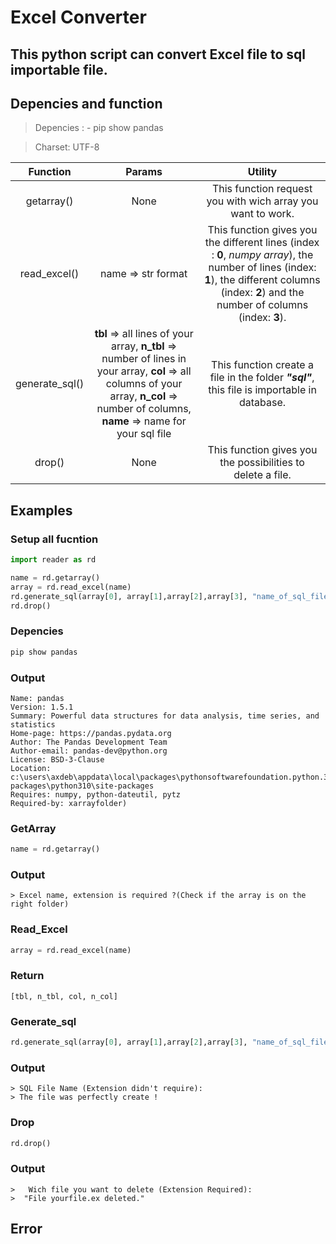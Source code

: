 # **Excel Converter**
## This python script can convert Excel file to **sql importable** file.
## **Depencies and function**
> Depencies : - pip show pandas

> Charset: UTF-8


| Function        | Params           | Utility  |
| :---------------: |:----------------:| :--------:|
| getarray()       | None | This function request you with wich array you want to work. |
| read_excel()        | name => str format | This function gives you the different lines (index : **0**, *numpy array*), the number of lines (index: **1**), the different columns (index: **2**) and the number of columns (index: **3**).|
| generate_sql()   | **tbl** => all lines of your array, **n_tbl** => number of lines in your array, **col** => all columns of your array, **n_col** => number of columns, **name** => name for your sql file      | This function create a file in the folder ***"sql"***, this file is importable in database.|
| drop() | None | This function gives you the possibilities to delete a file. |

## **Examples**
### Setup all fucntion
```python
import reader as rd 

name = rd.getarray()
array = rd.read_excel(name)
rd.generate_sql(array[0], array[1],array[2],array[3], "name_of_sql_file")
rd.drop()
```
### **Depencies**
```python
pip show pandas
```
### Output
```
Name: pandas
Version: 1.5.1
Summary: Powerful data structures for data analysis, time series, and statistics
Home-page: https://pandas.pydata.org
Author: The Pandas Development Team
Author-email: pandas-dev@python.org
License: BSD-3-Clause
Location: c:\users\axdeb\appdata\local\packages\pythonsoftwarefoundation.python.3.10_qbz5n2kfra8p0\localcache\local-packages\python310\site-packages
Requires: numpy, python-dateutil, pytz
Required-by: xarrayfolder) 
``` 

### **GetArray**
```python
name = rd.getarray()
```
### Output
```
> Excel name, extension is required ?(Check if the array is on the right folder) 
``` 
### **Read_Excel**
```python
array = rd.read_excel(name)
```
### Return
```
[tbl, n_tbl, col, n_col] 
``` 
### **Generate_sql**
```python
rd.generate_sql(array[0], array[1],array[2],array[3], "name_of_sql_file")
```
### Output
```
> SQL File Name (Extension didn't require): 
> The file was perfectly create !
``` 
### **Drop**
```python
rd.drop()
```
### Output
```
>   Wich file you want to delete (Extension Required): 
>  "File yourfile.ex deleted."
``` 
## **Error**

